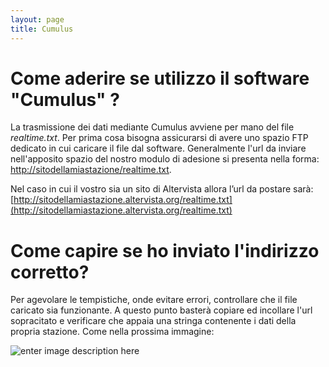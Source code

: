 ```yaml
---
layout: page
title: Cumulus
---
```


# Come aderire se utilizzo il software "Cumulus" ? 
La trasmissione dei dati mediante Cumulus avviene per mano del file *realtime.txt*.
Per prima cosa bisogna assicurarsi di avere uno spazio FTP dedicato in cui caricare il file dal software. Generalmente l'url da inviare nell'apposito spazio del nostro modulo di adesione si presenta nella forma:
 [http://sitodellamiastazione/realtime.txt](http://sitodellamiastazione/realtime.txt).

Nel caso in cui il vostro sia un sito di Altervista allora l’url da postare sarà:
[http://sitodellamiastazione.altervista.org/realtime.txt](http://sitodellamiastazione.altervista.org/realtime.txt)

# Come capire se ho inviato l'indirizzo corretto?
Per agevolare le tempistiche, onde evitare errori, controllare che il file caricato sia funzionante. A questo punto basterà copiare ed incollare l'url sopracitato e verificare che appaia una stringa contenente i dati della propria stazione. 
Come nella prossima immagine:


![enter image description here](https://i.ibb.co/TqndWGb/realtime.png)

